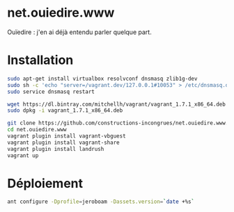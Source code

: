 net.ouiedire.www
================

Ouïedire : j'en ai déjà entendu parler quelque part.

Installation
============

```bash
sudo apt-get install virtualbox resolvconf dnsmasq zlib1g-dev
sudo sh -c 'echo "server=/vagrant.dev/127.0.0.1#10053" > /etc/dnsmasq.d/vagrant-landrush'
sudo service dnsmasq restart

wget https://dl.bintray.com/mitchellh/vagrant/vagrant_1.7.1_x86_64.deb
sudo dpkg -i vagrant_1.7.1_x86_64.deb

git clone https://github.com/constructions-incongrues/net.ouiedire.www.git
cd net.ouiedire.www
vagrant plugin install vagrant-vbguest
vagrant plugin install vagrant-share
vagrant plugin install landrush
vagrant up
```

Déploiement
===========
```bash
ant configure -Dprofile=jeroboam -Dassets.version=`date +%s`
```
